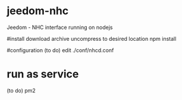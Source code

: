 # jeedom-nhc
Jeedom - NHC interface running on nodejs

#install
download archive
uncompress to desired location
npm install

#configuration
(to do)
edit ./conf/nhcd.conf

# run as service
(to do)
pm2 
